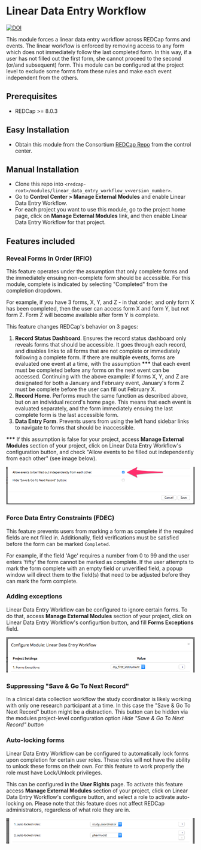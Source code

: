 # Linear Data Entry Workflow

[![DOI](https://zenodo.org/badge/98140398.svg)](https://zenodo.org/badge/latestdoi/98140398)

This module forces a linear data entry workflow across REDCap forms and events. The linear workflow is enforced by removing access to any form which does not immediately follow the last completed form. In this way, if a user has not filled out the first form, she cannot proceed to the second (or/and subsequent) form. This module can be configured at the project level to exclude some forms from these rules and make each event independent from the others.


## Prerequisites
- REDCap >= 8.0.3


## Easy Installation
- Obtain this module from the Consortium [REDCap Repo](https://redcap.vanderbilt.edu/consortium/modules/index.php) from the control center.


## Manual Installation
- Clone this repo into `<redcap-root>/modules/linear_data_entry_workflow_v<version_number>`.
- Go to **Control Center > Manage External Modules** and enable Linear Data Entry Workflow.
- For each project you want to use this module, go to the project home page, click on **Manage External Modules** link, and then enable Linear Data Entry Workflow for that project.


## Features included

### Reveal Forms In Order (RFIO)

This feature operates under the assumption that only complete forms and the immediately ensuing non-complete form should be accessible. For this module, complete is indicated by selecting "Completed" from the completion dropdown.

For example, if you have 3 forms, X, Y, and Z - in that order, and only form X has been completed, then the user can access form X and form Y, but not form Z. Form Z will become available after form Y is complete.

This feature changes REDCap's behavior on 3 pages:

1. **Record Status Dashboard**. Ensures the record status dashboard only reveals forms that should be accessible. It goes through each record, and disables links to all forms that are not complete or immediately following a complete form. If there are multiple events, forms are evaluated one event at a time, with the assumption **\*\*\*** that each event must be completed before any forms on the next event can be accessed. Continuing with the above example: if forms X, Y, and Z are designated for both a January and February event, January's form Z must be complete before the user can fill out February X.
2. **Record Home**. Performs much the same function as described above, but on an individual record's home page. This means that each event is evaluated separately, and the form immediately ensuing the last complete form is the last accessible form.
3. **Data Entry Form**. Prevents users from using the left hand sidebar links to navigate to forms that should be inaccessible.

**\*\*\*** If this assumption is false for your project, access **Manage External Modules** section of your project, click on Linear Data Entry Workflow's configuration button, and check "Allow events to be filled out independently from each other" (see image below).

![Allow independent events](img/allow_independent_events.png)

### Force Data Entry Constraints (FDEC)

This feature prevents users from marking a form as complete if the required fields are not filled in. Additionally, field verifications must be satisfied before the form can be marked `Completed`.

For example, if the field 'Age' requires a number from 0 to 99 and the user enters 'fifty' the form cannot be marked as complete. If the user attempts to mark the form complete with an empty field or unverified field, a popup window will direct them to the field(s) that need to be adjusted before they can mark the form complete.


### Adding exceptions
Linear Data Entry Workflow can be configured to ignore certain forms. To do that, access **Manage External Modules** section of your project, click on Linear Data Entry Workflow's configurtion button, and fill **Forms Exceptions** field.

![Form exceptions](img/exceptions.png)


### Suppressing "Save & Go To Next Record"

In a clinical data collection workflow the study coordinator is likely working with only one research participant at a time. In this case the "Save & Go To Next Record" button might be a distraction. This button can be hidden via the modules project-level configuration option _Hide "Save & Go To Next Record" button_


### Auto-locking forms
Linear Data Entry Workflow can be configured to automatically lock forms upon completion for certain user roles. These roles will not have the ability to unlock these forms on their own. For this feature to work properly the role must have Lock/Unlock privileges.

This can be configured in the **User Rights** page. To activate this feature access **Manage External Modules** section of your project, click on Linear Data Entry Workflow's configure button, and select a role to activate auto-locking on. Please note that this feature does not affect REDCap administrators, regardless of what role they are in.

![Auto-locking](img/auto_lock.png)

